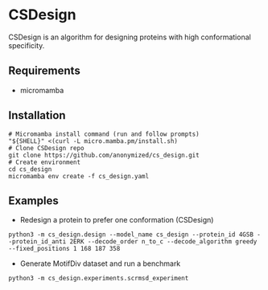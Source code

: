 # CSDesign
<!-- <img src="https://github.com/anonymized/cs_design/blob/master/data/figs/title_fig_csd.png?raw=true" alt="drawing" width="700"/> -->

CSDesign is an algorithm for designing proteins with high conformational specificity.

## Requirements
- micromamba

## Installation
```
# Micromamba install command (run and follow prompts)
"${SHELL}" <(curl -L micro.mamba.pm/install.sh)
# Clone CSDesign repo
git clone https://github.com/anonymized/cs_design.git
# Create environment
cd cs_design
micromamba env create -f cs_design.yaml
```


## Examples
- Redesign a protein to prefer one conformation (CSDesign)
```
python3 -m cs_design.design --model_name cs_design --protein_id 4GSB --protein_id_anti 2ERK --decode_order n_to_c --decode_algorithm greedy --fixed_positions 1 168 187 358
```
- Generate MotifDiv dataset and run a benchmark
```
python3 -m cs_design.experiments.scrmsd_experiment
````
